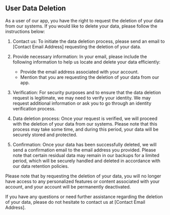 ## User Data Deletion

As a user of our app, you have the right to request the deletion of your data from our systems. If you would like to delete your data, please follow the instructions below:

1. Contact us: To initiate the data deletion process, please send an email to [Contact Email Address] requesting the deletion of your data.

2. Provide necessary information: In your email, please include the following information to help us locate and delete your data efficiently:
   - Provide the email address associated with your account.
   - Mention that you are requesting the deletion of your data from our app.

3. Verification: For security purposes and to ensure that the data deletion request is legitimate, we may need to verify your identity. We may request additional information or ask you to go through an identity verification process.

4. Data deletion process: Once your request is verified, we will proceed with the deletion of your data from our systems. Please note that this process may take some time, and during this period, your data will be securely stored and protected.

5. Confirmation: Once your data has been successfully deleted, we will send a confirmation email to the email address you provided. Please note that certain residual data may remain in our backups for a limited period, which will be securely handled and deleted in accordance with our data retention policies.

Please note that by requesting the deletion of your data, you will no longer have access to any personalized features or content associated with your account, and your account will be permanently deactivated.

If you have any questions or need further assistance regarding the deletion of your data, please do not hesitate to contact us at [Contact Email Address].
